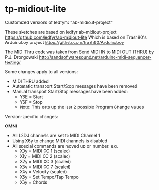 # tp-midiout-lite
Customized versions of ledfyr's "ab-midiout-project"

These sketches are based on ledfyr ab-midiout-project https://github.com/ledfyr/ab-midiout-lite
Which is based on Trash80's Arduinoboy project https://github.com/trash80/Arduinoboy

The MIDI Thru code was taken from Send MIDI IN to MIDI OUT (THRU)
by P.J. Drongowski
http://sandsoftwaresound.net/arduino-midi-sequencer-testing/

Some changes apply to all versions:
- MIDI THRU added
- Automatic transport Start/Stop messages have been removed
- Manual transport Start/Stop messages have been added:
  - Y6E = Start
  - Y6F = Stop
  - Note: This eats up the last 2 possible Program Change values

Version-specific changes:

**OMNI**
- All LSDJ channels are set to MIDI Channel 1
- Using X6y to change MIDI channels is disabled
- All special commands are moved up on number, e.g.
  - X0y = MIDI CC 1 (scaled)
  - X1y = MIDI CC 2 (scaled)
  - X2y = MIDI CC 3 (scaled)
  - X3y = MIDI CC 7 (scaled)
  - X4y = Velocity (scaled)
  - X5y = Set Tempo/Tap Tempo
  - X6y = Chords
  
